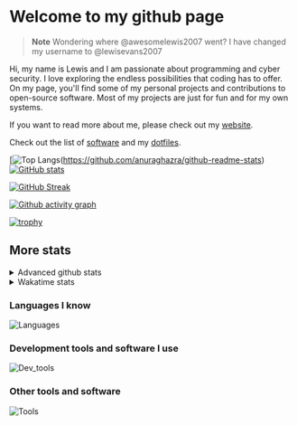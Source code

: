 # Welcome to my github page

> **Note**
> Wondering where @awesomelewis2007 went? I have changed my username to @lewisevans2007

Hi, my name is Lewis and I am passionate about programming and cyber security. I love exploring the endless possibilities that coding has to offer. On my page, you'll find some of my personal projects and contributions to open-source software. Most of my projects are just for fun and for my own systems.

If you want to read more about me, please check out my [website](https://lewisevans2007.github.io/).

Check out the list of [software](https://github.com/lewisevans2007/lewisevans2007/blob/master/software.md) and my [dotfiles](https://github.com/lewisevans2007/dotfiles).

[![Top Langs](https://github-readme-stats.vercel.app/api/top-langs/?username=lewisevans2007&hide=html,css,jupyter%20notebook&langs_count=10&layout=donut&theme=transparent&exclude_repo=GPT-code-repository,Obsidian_vault,Apple-PowerManagement,Apple-Security,CMake,qemu,swift,tcpdump,xnu)(https://github.com/anuraghazra/github-readme-stats) 
[![GitHub stats](https://github-readme-stats.vercel.app/api?username=lewisevans2007&show_icons=true&theme=transparent)](https://github.com/anuraghazra/github-readme-stats)

[![GitHub Streak](https://streak-stats.demolab.com?user=lewisevans2007&theme=transparent)](https://git.io/streak-stats)

[![Github activity graph](https://github-readme-activity-graph.vercel.app/graph?username=lewisevans2007&theme=github-compact&area=true)](https://github.com/ashutosh00710/github-readme-activity-graph)

[![trophy](https://github-profile-trophy.vercel.app/?username=lewisevans2007&theme=darkhub)](https://github.com/ryo-ma/github-profile-trophy)

## More stats
<details close>
<summary>Advanced github stats</summary>
<br>
  
![Metrics](https://raw.githubusercontent.com/lewisevans2007/lewisevans2007/master/github-metrics.svg)
  
</details>

<details close>
<summary>Wakatime stats</summary>
<br>

<!--START_SECTION:waka-->

```txt
Markdown         1 hr 58 mins    ██████████████▒░░░░░░░░░░   57.53 %
Python           52 mins         ██████▒░░░░░░░░░░░░░░░░░░   25.54 %
Other            10 mins         █▒░░░░░░░░░░░░░░░░░░░░░░░   05.21 %
HTML             5 mins          ▓░░░░░░░░░░░░░░░░░░░░░░░░   02.82 %
Bash             4 mins          ▒░░░░░░░░░░░░░░░░░░░░░░░░   01.95 %
Makefile         3 mins          ▒░░░░░░░░░░░░░░░░░░░░░░░░   01.59 %
C                2 mins          ▒░░░░░░░░░░░░░░░░░░░░░░░░   01.31 %
Prolog           2 mins          ▒░░░░░░░░░░░░░░░░░░░░░░░░   01.27 %
Assembly         1 min           ▒░░░░░░░░░░░░░░░░░░░░░░░░   00.87 %
TSQL             1 min           ▒░░░░░░░░░░░░░░░░░░░░░░░░   00.83 %
C++              1 min           ▒░░░░░░░░░░░░░░░░░░░░░░░░   00.81 %
Ezhil            0 secs          ░░░░░░░░░░░░░░░░░░░░░░░░░   00.17 %
ActionScript 3   0 secs          ░░░░░░░░░░░░░░░░░░░░░░░░░   00.06 %
Git Config       0 secs          ░░░░░░░░░░░░░░░░░░░░░░░░░   00.03 %
```

<!--END_SECTION:waka-->
</details>

### Languages I know
![Languages](https://skillicons.dev/icons?i=python,cpp,cs,c,javascript,nodejs,dotnet,bash,css,html,rust)
### Development tools and software I use
![Dev_tools](https://skillicons.dev/icons?i=git,docker,github,googlecloud,vscode,visualstudio,raspberrypi,linux,powershell,replit)
### Other tools and software
![Tools](https://skillicons.dev/icons?i=blender,ps,pr,ai,xd,figma)
